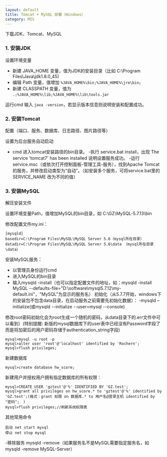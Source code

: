 ```yaml
---
layout: default
title: Tomcat + MySQL 部署（Windows）
category: MIS
---
```


下载JDK、Tomcat、MySQL

### 1. 安装JDK

设置环境变量

- 新建 JAVA_HOME 变量，值为JDK的安装目录（比如 C:\Program Files\Java\jdk1.8.0_45)
- 编辑 Path 变量，值增加 `%JAVA_HOME%\bin;%JAVA_HOME%\jre\bin;`
- 新建 CLASSPATH 变量，值为 `.;%JAVA_HOME%\lib;%JAVA_HOME%\lib\tools.jar`

运行cmd 输入 `java -version`，若显示版本信息则说明安装和配置成功。

### 2. 安装Tomcat

配置（端口、服务、数据库、日志路径、图片路径等）

设置为后台服务自动启动

- cmd 进入tomcat安装路径的bin目录。
-执行 service.bat install，出现 The service 'tomcat7' has been installed 说明设置服务成功。
-运行 service.msc（或依次打开控制面板-管理工具-服务），找到Apache Tomcat的服务，并修改启动类型为“自动”。（如安装多个服务，可将service.bat里的 SERVICE_NAME 改为不同的值）

### 3. 安装MySQL

解压安装文件

设置环境变量Path，值增加MySQL的bin目录，如 C:\GZ\MySQL-5.7.13\bin

修改配置文件my.ini：

```
[mysqld]
basedir=C:\Program Files\MySQL\MySQL Server 5.6（mysql所在目录）
datadir=C:\Program Files\MySQL\MySQL Server 5.6\data （mysql所在目录\data）
```
安装MySQL服务：
- 以管理员身份运行cmd
- 进入MySQL的bin目录
- 输入mysqld -install（也可以指定配置文件的地址，如：mysqld -install MySQL --defaults-file="D:\software\mysql5.7.12\my-default.ini"，"MySQL"为显示的服务名）
初始化（从5.7.7开始，windows下的安装包不包含data目录，在启动服务之前需要先初始化数据）：
-mysqld –initialize(或mysqld --initialize --user=mysql --console)

修改root密码初始化会为root生成一个随机的密码，从data目录下的.err文件中可以看到）(特别提醒: 新版的mysql数据库下的user表中已经没有Password字段了而是将加密后的用户密码存储于authentication_string字段)

```
mysql>mysql -u root -p
mysql>alter user 'root'@'localhost' identified by 'Rochern';
mysql>flush privileges;
```
新建数据库
```
mysql>create database hw_score;
```
新建用户并授权用户拥有指定数据库的所有权限：
```
mysql>CREATE USER 'gztest'@'%' IDENTIFIED BY 'GZ.test';
mysql>grant all privileges on hw_score.* to 'gztest'@'%' identified by 'GZ.test';(格式：grant 权限 on 数据库.* to 用户名@登录主机 identified by "密码";　)
mysql>flush privileges;//刷新系统权限表
```
其他常用命令
```
启动 net start mysql
停止 net stop mysql
```
-移除服务 mysqld -remove（如果服务名不是MySQL需要指定服务名，如mysqld -remove MySQL-Server）

